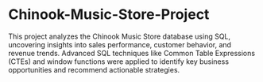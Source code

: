 # Chinook-Music-Store-Project
This project analyzes the Chinook Music Store database using SQL, uncovering insights into sales performance, customer behavior, and revenue trends. Advanced SQL techniques like Common Table Expressions (CTEs) and window functions were applied to identify key business opportunities and recommend actionable strategies.
